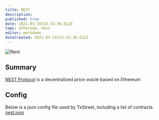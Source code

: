```yaml
---
title: NEST
description:
published: true
date: 2021-03-15T23:15:36.612Z
tags: ethereum, nest
editor: markdown
dateCreated: 2021-03-15T23:15:36.612Z
---
```


![Nest](https://txstreet.com/static/img/singles/house_logos/nest.png)

## Summary

<a href="https://nestdapp.io/" target="_blank">NEST Protocol</a> is a decentralized price oracle based on Ethereum

## Config

Below is a json config file used by TxStreet, including a list of contracts. [nest.json](/ethereum/houses/nest.json)